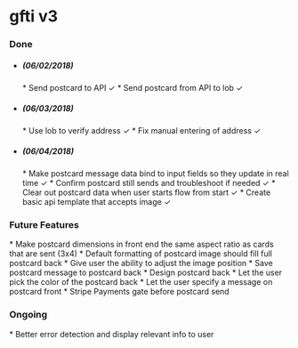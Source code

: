 # gfti v3

<!-- brew services start postgresql -->
<!-- Create a new db: createdb movie_junkies_dev -->
<!-- Check if db was created: psql -l -->
<!-- Connect to db: psql movie_junkies_dev -->
<!-- Quick postgres: \q -->

<!-- Manually creating a table:
CREATE TABLE movies (
  id serial,
  title text,
  duration integer,
  rating varchar(10),
  genre text,
  is_3d boolean NOT NULL,
  released_at timestamp with time zone,
  score numeric(3, 1)
); -->

<!-- Show tables: \dt -->
<!-- Display one table: \d movies -->

<!-- Creating a migration: knex migrate:make migration_name -->

<!-- Running seed: knex seed:run -->

<!-- Running migration on heroku: heroku run knex migrate:latest -->

<h3>Done</h3>

* <h5>(06/02/2018)</h5>
  * Send postcard to API ✓
  * Send postcard from API to lob ✓
* <h5>(06/03/2018)</h5>
  * Use lob to verify address ✓
  * Fix manual entering of address ✓
* <h5>(06/04/2018)</h5>
  * Make postcard message data bind to input fields so they update in real time ✓
  * Confirm postcard still sends and troubleshoot if needed ✓
  * Clear out postcard data when user starts flow from start ✓
  * Create basic api template that accepts image ✓

<h3>Future Features</h3>
* Make postcard dimensions in front end the same aspect ratio as cards that are sent (3x4)
* Default formatting of postcard image should fill full postcard back
* Give user the ability to adjust the image position
* Save postcard message to postcard back
* Design postcard back
* Let the user pick the color of the postcard back
* Let the user specify a message on postcard front
* Stripe Payments gate before postcard send

<h3>Ongoing</h3>
* Better error detection and display relevant info to user
